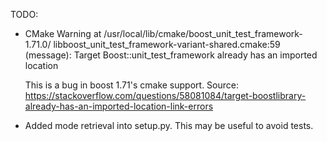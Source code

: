 TODO:

- CMake Warning at /usr/local/lib/cmake/boost_unit_test_framework-1.71.0/
  libboost_unit_test_framework-variant-shared.cmake:59 (message):
  Target Boost::unit_test_framework already has an imported location

  This is a bug in boost 1.71's cmake support.
  Source: https://stackoverflow.com/questions/58081084/target-boostlibrary-already-has-an-imported-location-link-errors

- Added mode retrieval into setup.py. This may be useful to avoid tests.
